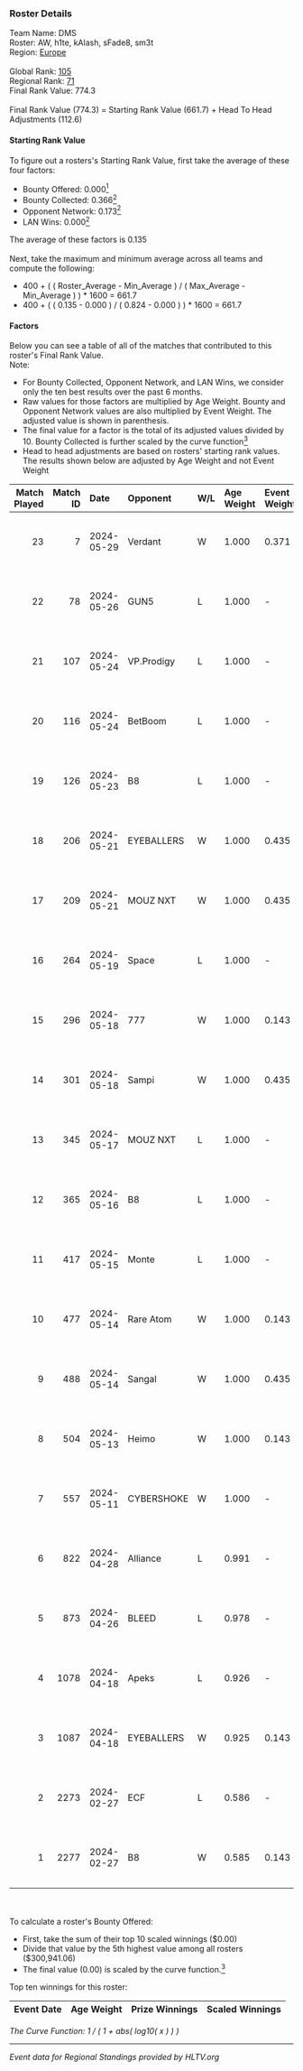 ### Roster Details<br />
Team Name: DMS<br />
Roster: AW, h1te, kAlash, sFade8, sm3t<br />
Region: [Europe]( ../standings_europe.md)<br />
<br />
Global Rank: [105](../standings_global.md)<br />
Regional Rank: [71]( ../standings_europe.md)<br />
Final Rank Value:  774.3<br />
<br />
Final Rank Value (774.3) = Starting Rank Value (661.7) + Head To Head Adjustments (112.6)<br />

#### Starting Rank Value<br />
To figure out a rosters's Starting Rank Value, first take the average of these four factors:<br />
- Bounty Offered: 0.000[<sup>1</sup>](#table2)
- Bounty Collected: 0.366[<sup>2</sup>](#table1)
- Opponent Network: 0.173[<sup>2</sup>](#table1)
- LAN Wins: 0.000[<sup>2</sup>](#table1)

The average of these factors is 0.135<br />
<br />
Next, take the maximum and minimum average across all teams and compute the following:<br />
- 400 + ( ( Roster_Average - Min_Average ) / ( Max_Average - Min_Average ) ) * 1600 = 661.7
- 400 + ( ( 0.135 - 0.000 ) / ( 0.824 - 0.000 ) ) * 1600 = 661.7


#### Factors<br />
Below you can see a table of all of the matches that contributed to this roster's Final Rank Value.<br />
Note:<br />

- For Bounty Collected, Opponent Network, and LAN Wins, we consider only the ten best results over the past 6 months.
- Raw values for those factors are multiplied by Age Weight. Bounty and Opponent Network values are also multiplied by Event Weight. The adjusted value is shown in parenthesis.
- The final value for a factor is the total of its adjusted values divided by 10. Bounty Collected is further scaled by the curve function[<sup>3</sup>](#curveFunction)
- Head to head adjustments are based on rosters' starting rank values. The results shown below are adjusted by Age Weight and not Event Weight
<span id="table1"></span><br />


| Match Played | Match ID | Date       | Opponent   | W/L | Age Weight | Event Weight | Bounty Collected | Opponent Network | LAN Wins  | H2H Adj. | Roster                         |
| -: | -: | :- | :- | :- | :- | :- | :- | :- | :- | -: | :- |
|           23 |        7 | 2024-05-29 | Verdant    | W   | 1.000      | 0.371        | 0.013 (0.005)    | 0.162 (0.060)    | 0 (0.000) |    16.22 | AW, h1te, kAlash, sFade8, sm3t |
|           22 |       78 | 2024-05-26 | GUN5       | L   | 1.000      | -            | -                | -                | -         |   -16.78 | AW, h1te, kAlash, sFade8, sm3t |
|           21 |      107 | 2024-05-24 | VP.Prodigy | L   | 1.000      | -            | -                | -                | -         |   -18.32 | AW, h1te, kAlash, sFade8, sm3t |
|           20 |      116 | 2024-05-24 | BetBoom    | L   | 1.000      | -            | -                | -                | -         |    -1.46 | AW, h1te, kAlash, sFade8, sm3t |
|           19 |      126 | 2024-05-23 | B8         | L   | 1.000      | -            | -                | -                | -         |    -3.76 | AW, h1te, kAlash, sFade8, sm3t |
|           18 |      206 | 2024-05-21 | EYEBALLERS | W   | 1.000      | 0.435        | 0.009 (0.004)    | 0.611 (0.265)    | 0 (0.000) |    18.54 | AW, h1te, kAlash, sFade8, sm3t |
|           17 |      209 | 2024-05-21 | MOUZ NXT   | W   | 1.000      | 0.435        | 0.157 (0.068)    | 1.000 (0.435)    | 0 (0.000) |    25.30 | AW, h1te, kAlash, sFade8, sm3t |
|           16 |      264 | 2024-05-19 | Space      | L   | 1.000      | -            | -                | -                | -         |   -12.60 | AW, h1te, kAlash, sFade8, sm3t |
|           15 |      296 | 2024-05-18 | 777        | W   | 1.000      | 0.143        | 0.026 (0.004)    | 0.194 (0.028)    | 0 (0.000) |    14.50 | AW, h1te, kAlash, sFade8, sm3t |
|           14 |      301 | 2024-05-18 | Sampi      | W   | 1.000      | 0.435        | 0.038 (0.016)    | 0.794 (0.345)    | 0 (0.000) |    22.98 | AW, h1te, kAlash, sFade8, sm3t |
|           13 |      345 | 2024-05-17 | MOUZ NXT   | L   | 1.000      | -            | -                | -                | -         |    -4.81 | AW, h1te, kAlash, sFade8, sm3t |
|           12 |      365 | 2024-05-16 | B8         | L   | 1.000      | -            | -                | -                | -         |    -3.47 | AW, h1te, kAlash, sFade8, sm3t |
|           11 |      417 | 2024-05-15 | Monte      | L   | 1.000      | -            | -                | -                | -         |    -1.88 | AW, h1te, kAlash, sFade8, sm3t |
|           10 |      477 | 2024-05-14 | Rare Atom  | W   | 1.000      | 0.143        | 0.000 (0.000)    | 0.194 (0.028)    | 0 (0.000) |    10.47 | AW, h1te, kAlash, sFade8, sm3t |
|            9 |      488 | 2024-05-14 | Sangal     | W   | 1.000      | 0.435        | 0.166 (0.072)    | 0.911 (0.396)    | 0 (0.000) |    26.70 | AW, h1te, kAlash, sFade8, sm3t |
|            8 |      504 | 2024-05-13 | Heimo      | W   | 1.000      | 0.143        | 0.011 (0.002)    | 0.083 (0.012)    | 0 (0.000) |    16.92 | AW, h1te, kAlash, sFade8, sm3t |
|            7 |      557 | 2024-05-11 | CYBERSHOKE | W   | 1.000      | -            | -                | -                | 0 (0.000) |     5.29 | AW, h1te, kAlash, sFade8, sm3t |
|            6 |      822 | 2024-04-28 | Alliance   | L   | 0.991      | -            | -                | -                | -         |    -8.82 | AW, h1te, kAlash, sFade8, sm3t |
|            5 |      873 | 2024-04-26 | BLEED      | L   | 0.978      | -            | -                | -                | -         |    -1.46 | AW, h1te, kAlash, sFade8, sm3t |
|            4 |     1078 | 2024-04-18 | Apeks      | L   | 0.926      | -            | -                | -                | -         |    -2.22 | AW, h1te, kAlash, sFade8, sm3t |
|            3 |     1087 | 2024-04-18 | EYEBALLERS | W   | 0.925      | 0.143        | 0.009 (0.001)    | 0.611 (0.081)    | 0 (0.000) |    20.69 | AW, h1te, kAlash, sFade8, sm3t |
|            2 |     2273 | 2024-02-27 | ECF        | L   | 0.586      | -            | -                | -                | -         |    -6.33 | AW, h1te, kAlash, sFade8, sm3t |
|            1 |     2277 | 2024-02-27 | B8         | W   | 0.585      | 0.143        | 0.165 (0.014)    | 1.000 (0.084)    | -         |    16.86 | AW, h1te, kAlash, sFade8, sm3t |

<br />
<span id="table2"></span><br />
To calculate a roster's Bounty Offered:<br />

- First, take the sum of their top 10 scaled winnings ($0.00)
- Divide that value by the 5th highest value among all rosters ($300,941.06)
- The final value (0.00) is scaled by the curve function.[<sup>3</sup>](#curveFunction)

Top ten winnings for this roster:<br />

| Event Date | Age Weight | Prize Winnings | Scaled Winnings |
| :- | -: | :- | :- |


<span id="curveFunction"></span>_The Curve Function: 1 / ( 1 + abs( log10( x ) ) )_<br />

---
_Event data for Regional Standings provided by HLTV.org_<br />
